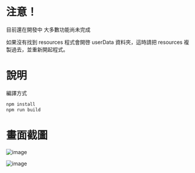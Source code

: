 # 注意！

目前還在開發中 大多數功能尚未完成

如果沒有找到 resources 程式會開啓 userData 資料夾，這時請把 resources 複製過去，並重新開起程式。

# 說明

編譯方式

```sh
npm install
npm run build
```

# 畫面截圖

![image](https://i.imgur.com/yD86QMd.png)

![image](https://i.imgur.com/hkSgQnk.png)

